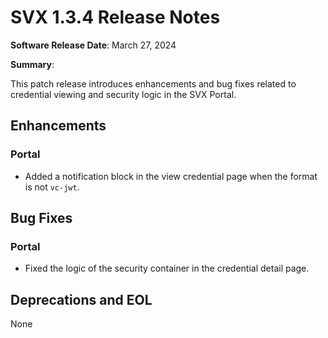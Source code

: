# SVX 1.3.4 Release Notes

**Software Release Date**: March 27, 2024

**Summary**:

This patch release introduces enhancements and bug fixes related to credential viewing and security logic in the SVX Portal.

## Enhancements

### Portal

- Added a notification block in the view credential page when the format is not `vc-jwt`.

## Bug Fixes

### Portal

- Fixed the logic of the security container in the credential detail page.

## Deprecations and EOL

None